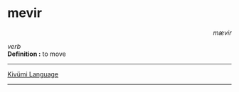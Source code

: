 
# mevir

<div align="right"><i>mævir</i></div>

*verb*  
**Definition :** to move  

---

[Kivümi Language](../README.md)

---
